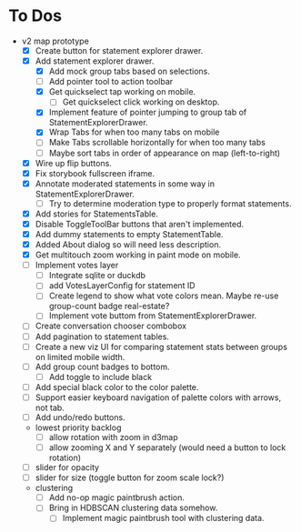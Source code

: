 # To Dos
- v2 map prototype
    - [x] Create button for statement explorer drawer.
    - [x] Add statement explorer drawer.
        - [x] Add mock group tabs based on selections.
        - [ ] Add pointer tool to action toolbar
        - [x] Get quickselect tap working on mobile.
            - [ ] Get quickselect click working on desktop.
        - [x] Implement feature of pointer jumping to group tab of StatementExplorerDrawer.
        - [x] Wrap Tabs for when too many tabs on mobile
        - [ ] Make Tabs scrollable horizontally for when too many tabs
        - [ ] Maybe sort tabs in order of appearance on map (left-to-right)
    - [x] Wire up flip buttons.
    - [x] Fix storybook fullscreen iframe.
    - [x] Annotate moderated statements in some way in StatementExplorerDrawer.
        - [ ] Try to determine moderation type to properly format statements.
    - [x] Add stories for StatementsTable.
    - [x] Disable ToggleToolBar buttons that aren't implemented.
    - [x] Add dummy statements to empty StatementTable.
    - [x] Added About dialog so will need less description.
    - [x] Get multitouch zoom working in paint mode on mobile.
    - [ ] Implement votes layer
        - [ ] Integrate sqlite or duckdb
        - [ ] add VotesLayerConfig for statement ID
        - [ ] Create legend to show what vote colors mean. Maybe re-use group-count badge real-estate? 
        - [ ] Implement vote buttom from StatementExplorerDrawer.
    - [ ] Create conversation chooser combobox
    - [ ] Add pagination to statement tables.
    - [ ] Create a new viz UI for comparing statement stats between groups on limited mobile width.
    - [ ] Add group count badges to bottom.
        - [ ] Add toggle to include black
    - [ ] Add special black color to the color palette.
    - [ ] Support easier keyboard navigation of palette colors with arrows, not tab.
    - [ ] Add undo/redo buttons.
    - lowest priority backlog
        - [ ] allow rotation with zoom in d3map
        - [ ] allow zooming X and Y separately (would need a button to lock rotation)
    - [ ] slider for opacity
    - [ ] slider for size (toggle button for zoom scale lock?)
    - clustering
        - [ ] Add no-op magic paintbrush action.
        - [ ] Bring in HDBSCAN clustering data somehow.
            - [ ] Implement magic paintbrush tool with clustering data.
